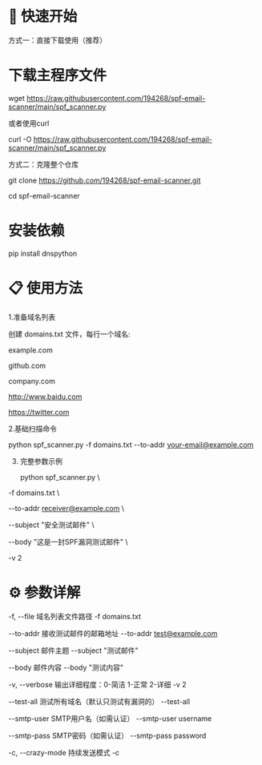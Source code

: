 # 🚀 快速开始

方式一：直接下载使用（推荐）

# 下载主程序文件
wget https://raw.githubusercontent.com/194268/spf-email-scanner/main/spf_scanner.py

或者使用curl

curl -O https://raw.githubusercontent.com/194268/spf-email-scanner/main/spf_scanner.py

方式二：克隆整个仓库

git clone https://github.com/194268/spf-email-scanner.git

cd spf-email-scanner

# 安装依赖

pip install dnspython

# 📋 使用方法

1.准备域名列表

   创建 domains.txt 文件，每行一个域名:
   
   example.com
   
   github.com
   
   company.com
   
   http://www.baidu.com
   
   https://twitter.com
   
2.基础扫描命令

   python spf_scanner.py -f domains.txt --to-addr your-email@example.com
   
3. 完整参数示例
   
   python spf_scanner.py \
   
  -f domains.txt \
  
  --to-addr receiver@example.com \
  
  --subject "安全测试邮件" \
  
  --body "这是一封SPF漏洞测试邮件" \
  
  -v 2
  
# ⚙️ 参数详解

-f, --file	域名列表文件路径		-f domains.txt

--to-addr	接收测试邮件的邮箱地址		--to-addr test@example.com

--subject	邮件主题		--subject "测试邮件"

--body	邮件内容		--body "测试内容"

-v, --verbose	输出详细程度：0-简洁 1-正常 2-详细		-v 2

--test-all	测试所有域名（默认只测试有漏洞的）		--test-all

--smtp-user	SMTP用户名（如需认证）		--smtp-user username

--smtp-pass	SMTP密码（如需认证）		--smtp-pass password

-c, --crazy-mode	持续发送模式		-c
   
